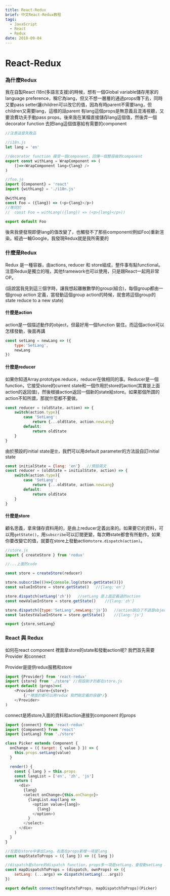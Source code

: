 ```yaml
---
title: React-Redux
brief: 中文React-Redux教程
tags:
  - JavaScript
  - React
  - Redux
date: 2018-09-04
---
```


# React-Redux

### 為什麼Redux

我在自製React i18n(多語言支援)的時候，想有一個Global variable儲存用家的language preference，稱它為lang，但又不想一層層的通過props傳下去，同時又要pass setter讓children可以改它的值，因為有時parent不需要lang，但children又需要lang，這樣的話parent 有lang這個props是無意義且混淆視聽，又要浪費功夫手動pass props。後來我在某檔直接儲存lang這個值，然後弄一個decorator function 去把lang這個值塞給有需要的component

```js
//注意這是失敗品

//i18n.js
let lang = 'en'

//decorator function 接受一個component，回傳一個整容後的component
export const withLang = WrapComponent => (
    ()=><WrapComponent lang={lang} />
)

//foo.js
import {Component} = 'react'
import {withLang} = './i18n.js'

@withLang
const Foo = ({lang}) => (<p>{lang}</p>)
//等同於
//  const Foo = withLang(({lang}) => (<p>{lang}</p>))
                         
export default Foo
```



後來我便發現即便lang的值改變了，也觸發不了那些component(例如Foo)重新渲染。經過一輪Google，我發現Redux就是我所需要的



### 什麼是Redux

Redux 是一種容器，由actions, reducer 和 store組成，整件事有點functional。注意Redux是獨立的哦，其他framework也可以使用，只是跟React一起用非常OP。

(話說當我見到這三個字時，讓我想起離散數學的group(組合)，每個group都由一個group action 定義，當發動這個group action的時候，就會將這個group的state reduce to a new state)



#### 什麼是action

action是一個描述動作的object，但最好用一個function 裝住。而這個action可以怎樣發動，後面再講

```js
const setLang = newLang => ({
    type:'SetLang',
    newLang
})
```



#### 什麼是reducer

如果你知道Array.prototype.reduce，reducer在做相同的事。Reducer是一個function，它接受store的current state和一個作用於store的action(其實是上面action的返回值)，然後根據action返回一個新的state給store。如果那個所謂的action不知所謂，那就什麼都不要做。

```js
const reducer = (oldState, action) => {
    switch(action.type){
        case 'SetLang':
            return {...oldState, action.newLang}
        default:
            return oldState
    }
}
```

由於預設的initial state是`空`，我們可以用default parameter的方法設自訂initial state

```js
const initialState = {lang: 'en'}	//預設英文
const reducer = (oldState = initialState, action) => {
    switch(action.type){
        case 'SetLang':
            return {...oldState, action.newLang}
        default:
            return oldState
    }
}
```



#### 什麼是store

顧名思義，拿來儲存資料用的，是由上reducer定義出來的。如果要它的資料，可以用`getState()`，用`subscribe`可以訂閱更變，每次轉state都會有所動作。如果你要改變它的值，就要在store上發動action`store.dispatch(action)`。

```js
//store.js
import { createStore } from 'redux'

//...上面的code

const store = createStore(reducer)

store.subscribe(()=>{console.log(store.getState())})
const valueInStore = store.getState()	//{lang:'en'}

store.dispatch(setLang('zh'))	//setLang 是上面定義過的action
const newValueInStore = store.getState()	//{lang:'zh'}

store.dispatch({type:'SetLang',newLang:'js'})	//action說白了不過是object，所以直丟個object給dispatc是沒有問題的 /_>\
const lastestValueInStore = store.getState()	//{lang:'js'}

export {store,setLang}
```

### React 與 Redux

如何在react component 裡面拿store的state和發動action呢? 我們首先需要Provider 和connect

Provider是提供redux服務和store

```js
import {Provider} from 'react-redux'
import {store} from './store' //假設剛才的都在store.js
export default (props)=>(
    <Provider store={store}>
    	{/*裡面的都可以用redux 我們剛定義的容器*/}
    </Provider>
)
```

connect是將store入面的資料和action連接到component 的props

```js
import {connect} from 'react-redux'
import {Component} from 'react'
import {setLang} from './store'

class Picker extends Component {
  onChange = ({ target: { value } }) => {
    this.props.setLang(value)
  }

  render() {
    const { lang } = this.props
    const langList = ['en', 'zh', 'js']
    return (
      <div>
        {lang}
        <select onChange={this.onChange}>
          {langList.map(lang =>
            <option value={lang}>
              {lang}
            </option>)
          }
        </select>
      </div>
    )
  }
}

//左面在store中拿出lang，右面在props新增一項是lang
const mapStateToProps = ({ lang }) => ({ lang })

//dispatch是store的dispatch function，props多一項是setLang，會發動setLang action的function
const mapDispatchToProps = (dispatch, ownProps) => ({
    setLang: (...args) => dispatch(setLang(...args))
})

export default connect(mapStateToProps, mapDispatchToProps)(Picker)
```

